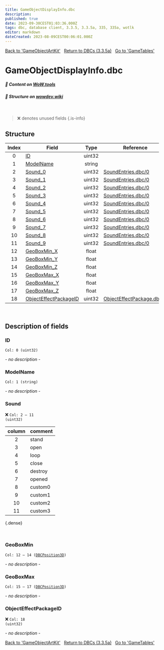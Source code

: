 ```yaml
---
title: GameObjectDisplayInfo.dbc
description:
published: true
date: 2023-09-30CEST01:03:36.000Z
tags: dbc, database client, 3.3.5, 3.3.5a, 335, 335a, wotlk
editor: markdown
dateCreated: 2023-08-09CEST00:06:01.000Z
---
```

<a href="https://trinitycore.info/files/DBC/335/gameobjectartkit" class="mt-5 v-btn v-btn--depressed v-btn--flat v-btn--outlined theme--light v-size--default darkblue--text text--lighten-3"><span class="v-btn__content"><i aria-hidden="true" class="v-icon notranslate v-icon--left mdi mdi-arrow-left theme--light"></i><span>Back to 'GameObjectArtKit'</span></span></a>&nbsp;&nbsp;&nbsp;<a href="https://trinitycore.info/files/DBC/335/home" class="mt-5 v-btn v-btn--depressed v-btn--flat v-btn--outlined theme--light v-size--default darkblue--text text--lighten-3"><span class="v-btn__content"><i aria-hidden="true" class="v-icon notranslate v-icon--left mdi mdi-home-outline theme--light"></i><span>Return to DBCs (3.3.5a)</span></span></a>&nbsp;&nbsp;&nbsp;<a href="https://trinitycore.info/files/DBC/335/gametables" class="mt-5 v-btn v-btn--depressed v-btn--flat v-btn--outlined theme--light v-size--default darkblue--text text--lighten-3"><span class="v-btn__content"><span>Go to 'GameTables'</span><i aria-hidden="true" class="v-icon notranslate v-icon--right mdi mdi-arrow-right theme--light"></i></span></a>

# GameObjectDisplayInfo.dbc
##### :open_book: Content on [WoW.tools](https://wow.tools/dbc/?dbc=gameobjectdisplayinfo&build=3.3.5.12340)
##### :pencil: Structure on [wowdev.wiki](https://wowdev.wiki/DB/GameObjectDisplayInfo)
&nbsp;

> :x: denotes unused fields
{.is-info}


## Structure

| Index | Field | Type | Reference |
| :---: | --- | :---: | --- |
| 0 | [ID](#id) | uint32 |  |
| 1 | [ModelName](#modelname) | string |  |
| 2 | [Sound_0](#sound) | uint32 | [SoundEntries.dbc/0](/files/DBC/335/soundentries#id) |
| 3 | [Sound_1](#sound) | uint32 | [SoundEntries.dbc/0](/files/DBC/335/soundentries#id) |
| 4 | [Sound_2](#sound) | uint32 | [SoundEntries.dbc/0](/files/DBC/335/soundentries#id) |
| 5 | [Sound_3](#sound) | uint32 | [SoundEntries.dbc/0](/files/DBC/335/soundentries#id) |
| 6 | [Sound_4](#sound) | uint32 | [SoundEntries.dbc/0](/files/DBC/335/soundentries#id) |
| 7 | [Sound_5](#sound) | uint32 | [SoundEntries.dbc/0](/files/DBC/335/soundentries#id) |
| 8 | [Sound_6](#sound) | uint32 | [SoundEntries.dbc/0](/files/DBC/335/soundentries#id) |
| 9 | [Sound_7](#sound) | uint32 | [SoundEntries.dbc/0](/files/DBC/335/soundentries#id) |
| 10 | [Sound_8](#sound) | uint32 | [SoundEntries.dbc/0](/files/DBC/335/soundentries#id) |
| 11 | [Sound_9](#sound) | uint32 | [SoundEntries.dbc/0](/files/DBC/335/soundentries#id) |
| 12 | [GeoBoxMin_X](#geoboxmin) | float |  |
| 13 | [GeoBoxMin_Y](#geoboxmin) | float |  |
| 14 | [GeoBoxMin_Z](#geoboxmin) | float |  |
| 15 | [GeoBoxMax_X](#geoboxmax) | float |  |
| 16 | [GeoBoxMax_Y](#geoboxmax) | float |  |
| 17 | [GeoBoxMax_Z](#geoboxmax) | float |  |
| 18 | [ObjectEffectPackageID](#objecteffectpackageid) | uint32 | [ObjectEffectPackage.dbc/0](/files/DBC/335/objecteffectpackage#id) |
&nbsp;
## Description of fields

### ID
<code>Col: 0 (uint32)</code>

*- no description -*
&nbsp;

### ModelName
<code>Col: 1 (string)</code>

*- no description -*
&nbsp;

### Sound
:x: <code>Col: 2 &ndash; 11 (uint32)</code>

| column | comment |
| :--: | -- |
| 2 | stand |
| 3 | open |
| 4 | loop |
| 5 | close |
| 6 | destroy |
| 7 | opened |
| 8 | custom0 |
| 9 | custom1 |
| 10 | custom2 |
| 11 | custom3 |
{.dense}

&nbsp;

### GeoBoxMin
<code>Col: 12 &ndash; 14 ([DBCPosition3D](/how-to/worldposition))</code>

*- no description -*
&nbsp;

### GeoBoxMax
<code>Col: 15 &ndash; 17 ([DBCPosition3D](/how-to/worldposition))</code>

*- no description -*
&nbsp;

### ObjectEffectPackageID
:x: <code>Col: 18 (uint32)</code>

*- no description -*
&nbsp;

<a href="https://trinitycore.info/files/DBC/335/gameobjectartkit" class="mt-5 v-btn v-btn--depressed v-btn--flat v-btn--outlined theme--light v-size--default darkblue--text text--lighten-3"><span class="v-btn__content"><i aria-hidden="true" class="v-icon notranslate v-icon--left mdi mdi-arrow-left theme--light"></i><span>Back to 'GameObjectArtKit'</span></span></a>&nbsp;&nbsp;&nbsp;<a href="https://trinitycore.info/files/DBC/335/home" class="mt-5 v-btn v-btn--depressed v-btn--flat v-btn--outlined theme--light v-size--default darkblue--text text--lighten-3"><span class="v-btn__content"><i aria-hidden="true" class="v-icon notranslate v-icon--left mdi mdi-home-outline theme--light"></i><span>Return to DBCs (3.3.5a)</span></span></a>&nbsp;&nbsp;&nbsp;<a href="https://trinitycore.info/files/DBC/335/gametables" class="mt-5 v-btn v-btn--depressed v-btn--flat v-btn--outlined theme--light v-size--default darkblue--text text--lighten-3"><span class="v-btn__content"><span>Go to 'GameTables'</span><i aria-hidden="true" class="v-icon notranslate v-icon--right mdi mdi-arrow-right theme--light"></i></span></a>
